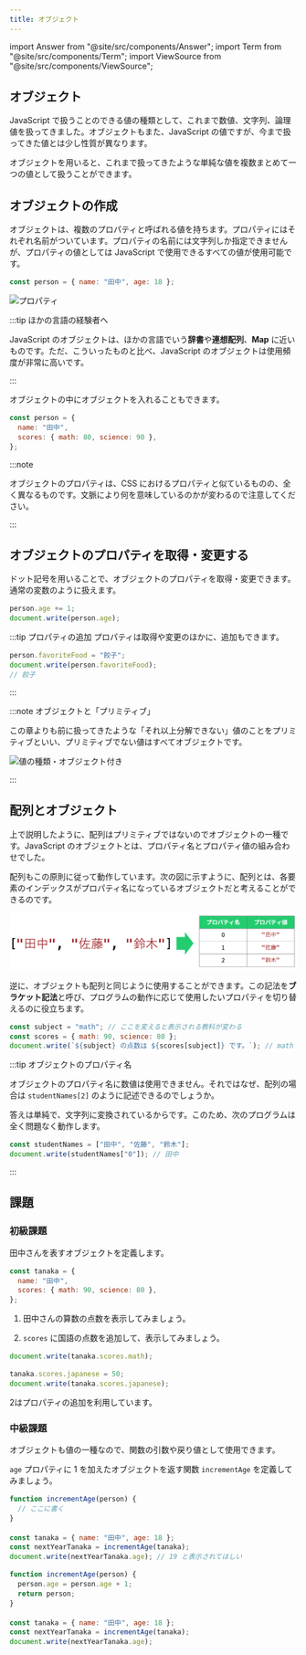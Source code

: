 ```yaml
---
title: オブジェクト
---
```


import Answer from "@site/src/components/Answer";
import Term from "@site/src/components/Term";
import ViewSource from "@site/src/components/ViewSource";

## <Term type="javascriptObject">オブジェクト</Term>

JavaScript で扱うことのできる<Term type="javascriptValue">値</Term>の種類として、これまで<Term type="javascriptNumber">数値</Term>、<Term type="javascriptString">文字列</Term>、<Term type="javascriptBoolean">論理値</Term>を扱ってきました。<Term strong type="javascriptObject">オブジェクト</Term>もまた、<Term type="javascript">JavaScript</Term> の<Term type="javascriptValue">値</Term>ですが、今まで扱ってきた<Term type="javascriptValue">値</Term>とは少し性質が異なります。

<Term type="javascriptObject">オブジェクト</Term>を用いると、これまで扱ってきたような単純な<Term type="javascriptValue">値</Term>を複数まとめて一つの<Term type="javascriptValue">値</Term>として扱うことができます。

## <Term type="javascriptObject">オブジェクト</Term>の作成

<Term type="javascriptObject">オブジェクト</Term>は、複数の<Term strong type="javascriptProperty" strong>プロパティ</Term>と呼ばれる<Term type="javascriptValue">値</Term>を持ちます。<Term type="javascriptProperty">プロパティ</Term>にはそれぞれ名前がついています。<Term type="javascriptProperty">プロパティ</Term>の名前には文字列しか指定できませんが、<Term type="javascriptProperty">プロパティ</Term>の<Term type="javascriptValue">値</Term>としては <Term type="javascript">JavaScript</Term> で使用できるすべての<Term type="javascriptValue">値</Term>が使用可能です。

```javascript
const person = { name: "田中", age: 18 };
```

![プロパティ](properties.png)

:::tip ほかの言語の経験者へ

JavaScript の<Term type="javascriptObject">オブジェクト</Term>は、ほかの言語でいう**辞書**や**連想配列**、**Map** に近いものです。ただ、こういったものと比べ、JavaScript の<Term type="javascriptObject">オブジェクト</Term>は使用頻度が非常に高いです。

:::

<p><Term type="javascriptObject">オブジェクト</Term>の中に<Term type="javascriptObject">オブジェクト</Term>を入れることもできます。</p>

```javascript
const person = {
  name: "田中",
  scores: { math: 80, science: 90 },
};
```

:::note

<p><Term type="javascriptObject">オブジェクト</Term>の<Term type="javascriptProperty">プロパティ</Term>は、<Term type="css">CSS</Term> における<Term type="cssProperty">プロパティ</Term>と似ているものの、全く異なるものです。文脈により何を意味しているのかが変わるので注意してください。</p>

:::

## <Term type="javascriptObject">オブジェクト</Term>の<Term type="javascriptProperty">プロパティ</Term>を取得・変更する

ドット記号を用いることで、<Term type="javascriptObject">オブジェクト</Term>の<Term type="javascriptProperty">プロパティ</Term>を取得・変更できます。通常の<Term type="javascriptVariable">変数</Term>のように扱えます。

```javascript
person.age += 1;
document.write(person.age);
```

:::tip プロパティの追加
プロパティは取得や変更のほかに、追加もできます。

```javascript
person.favoriteFood = "餃子";
document.write(person.favoriteFood);
// 餃子
```

:::

:::note <Term type="javascriptObject">オブジェクト</Term>と「プリミティブ」

この章よりも前に扱ってきたような「それ以上分解できない」<Term type="javascriptValue">値</Term>のことを<Term strong type="javascriptPrimitive">プリミティブ</Term>といい、<Term type="javascriptPrimitive">プリミティブ</Term>でない値はすべて<Term type="javascriptObject">オブジェクト</Term>です。

![値の種類・オブジェクト付き](./value-types-with-object.drawio.svg)

:::

## 配列とオブジェクト

上で説明したように、配列はプリミティブではないのでオブジェクトの一種です。JavaScript のオブジェクトとは、プロパティ名とプロパティ値の組み合わせでした。

配列もこの原則に従って動作しています。次の図に示すように、配列とは、各要素のインデックスがプロパティ名になっているオブジェクトだと考えることができるのです。

![配列のプロパティ](./array-properties.png)

逆に、オブジェクトも配列と同じように使用することができます。この記法を**ブラケット記法**と呼び、プログラムの動作に応じて使用したいプロパティを切り替えるのに役立ちます。

```javascript
const subject = "math"; // ここを変えると表示される教科が変わる
const scores = { math: 90, science: 80 };
document.write(`${subject} の点数は ${scores[subject]} です。`); // math の点数は 90 です。
```

:::tip オブジェクトのプロパティ名

オブジェクトのプロパティ名に数値は使用できません。それではなぜ、配列の場合は `studentNames[2]` のように記述できるのでしょうか。

答えは単純で、文字列に変換されているからです。このため、次のプログラムは全く問題なく動作します。

```javascript
const studentNames = ["田中", "佐藤", "鈴木"];
document.write(studentNames["0"]); // 田中
```

:::

## 課題

### 初級課題

田中さんを表すオブジェクトを定義します。

```javascript
const tanaka = {
  name: "田中",
  scores: { math: 90, science: 80 },
};
```

1. 田中さんの算数の点数を表示してみましょう。

2. `scores` に国語の点数を追加して、表示してみましょう。

<Answer title="成績表示">

```javascript title="1の解答"
document.write(tanaka.scores.math);
```

<ViewSource url={import.meta.url} path="_samples/viewMathScore" />

```javascript title="2の解答"
tanaka.scores.japanese = 50;
document.write(tanaka.scores.japanese);
```

<ViewSource url={import.meta.url} path="_samples/editAndViewJapaneseScore" />

2はプロパティの追加を利用しています。

</Answer>

### 中級課題

<p><Term type="javascriptObject">オブジェクト</Term>も<Term type="javascriptValue">値</Term>の一種なので、<Term type="javascriptFunction">関数</Term>の<Term type="javascriptParameter">引数</Term>や<Term type="javascriptReturnValue">戻り値</Term>として使用できます。</p>

`age` <Term type="javascriptProperty">プロパティ</Term>に 1 を加えた<Term type="javascriptObject">オブジェクト</Term>を返す関数 `incrementAge` を定義してみましょう。

```javascript
function incrementAge(person) {
  // ここに書く
}

const tanaka = { name: "田中", age: 18 };
const nextYearTanaka = incrementAge(tanaka);
document.write(nextYearTanaka.age); // 19 と表示されてほしい
```

<Answer title="年齢を増やす">

```javascript
function incrementAge(person) {
  person.age = person.age + 1;
  return person;
}

const tanaka = { name: "田中", age: 18 };
const nextYearTanaka = incrementAge(tanaka);
document.write(nextYearTanaka.age);
```

<ViewSource url={import.meta.url} path="_samples/incrementAge" />

</Answer>
